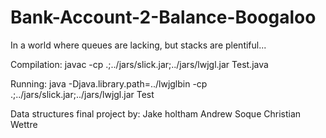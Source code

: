 # Bank-Account-2-Balance-Boogaloo
In a world where queues are lacking, but stacks are plentiful...

Compilation:
javac -cp .;../jars/slick.jar;../jars/lwjgl.jar Test.java

Running:
java -Djava.library.path=../lwjglbin -cp .;../jars/slick.jar;../jars/lwjgl.jar Test


Data structures final project by:
Jake holtham
Andrew Soque
Christian Wettre